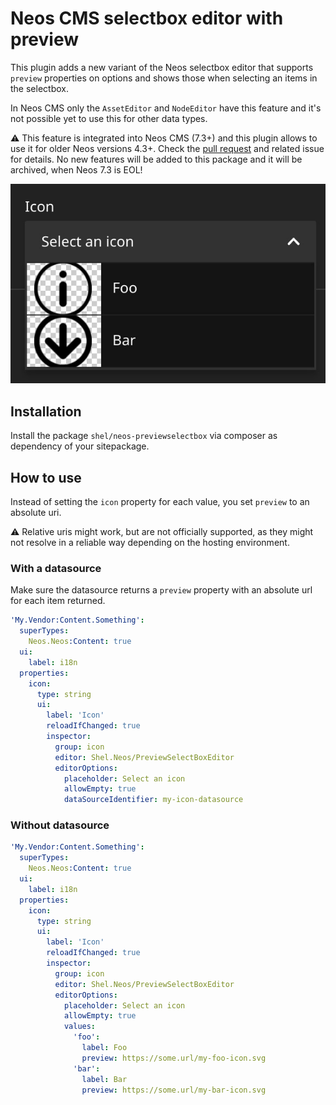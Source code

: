 # Neos CMS selectbox editor with preview

This plugin adds a new variant of the Neos selectbox editor that supports `preview` properties on options
and shows those when selecting an items in the selectbox.
                                        
In Neos CMS only the `AssetEditor` and `NodeEditor` have this feature and
it's not possible yet to use this for other data types.

⚠️ This feature is integrated into Neos CMS (7.3+) and this plugin allows to use it for older Neos versions 4.3+.
Check the [pull request](https://github.com/neos/neos-ui/pull/2930) and related issue for details.
No new features will be added to this package and it will be archived, when Neos 7.3 is EOL!

![Example](example.jpg)

## Installation

Install the package `shel/neos-previewselectbox` via composer as
dependency of your sitepackage.
                    
## How to use

Instead of setting the `icon` property for each value, you set `preview` to an absolute uri.

⚠️ Relative uris might work, but are not officially supported, as they might not resolve in a reliable way depending on the hosting environment.

### With a datasource

Make sure the datasource returns a `preview` property with an absolute url
for each item returned.

```yaml
'My.Vendor:Content.Something':
  superTypes:
    Neos.Neos:Content: true
  ui:
    label: i18n
  properties:
    icon:
      type: string
      ui:
        label: 'Icon'
        reloadIfChanged: true
        inspector:
          group: icon
          editor: Shel.Neos/PreviewSelectBoxEditor
          editorOptions:
            placeholder: Select an icon
            allowEmpty: true
            dataSourceIdentifier: my-icon-datasource
```

### Without datasource

```yaml
'My.Vendor:Content.Something':
  superTypes:
    Neos.Neos:Content: true
  ui:
    label: i18n
  properties:
    icon:
      type: string
      ui:
        label: 'Icon'
        reloadIfChanged: true
        inspector:
          group: icon
          editor: Shel.Neos/PreviewSelectBoxEditor
          editorOptions:
            placeholder: Select an icon
            allowEmpty: true
            values:
              'foo':
                label: Foo
                preview: https://some.url/my-foo-icon.svg
              'bar':
                label: Bar
                preview: https://some.url/my-bar-icon.svg
```
